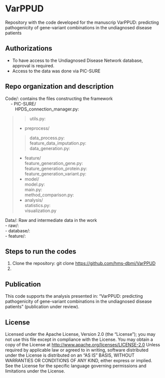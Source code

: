 # VarPPUD
Repository with the code developed for the manuscrip VarPPUD: predicting pathogenicity of gene-variant combinations in the undiagnosed disease patients

## Authorizations
- To have access to the Undiagnosed Disease Network database, approval is required.
- Access to the data was done via PIC-SURE

## Repo organization and description
Code/: contains the files constructing the framework  
&emsp; - PIC-SURE/  
&emsp;&emsp;     HPDS_connection_manager.py:  
>>    utils.py:  
> - preprocess/  
>>    data_process.py:  
>>    feature_data_imputation.py:  
>>    data_generation.py:  
> - feature/  
>    feature_generation_gene.py:  
>    feature_generation_protein.py:  
>    feature_generation_variant.py:  
> - model/  
>    model.py:  
>    main.py:  
>    method_comparison.py:  
> - analysis/  
>    statistics.py:  
>    visualization.py  
             
Data/: Raw and intermediate data in the work   
    - raw/:  
    - database/:  
    - feature/:  

## Steps to run the codes
1. Clone the repository: git clone https://github.com/hms-dbmi/VarPPUD  
2. 


## Publication
This code supports the analysis presented in: “VarPPUD: predicting pathogenicity of gene-variant combinations in the undiagnosed disease patients” (publication under review).


## License
Licensed under the Apache License, Version 2.0 (the “License”);
you may not use this file except in compliance with the License.
You may obtain a copy of the License at
    http://www.apache.org/licenses/LICENSE-2.0
Unless required by applicable law or agreed to in writing, software
distributed under the License is distributed on an “AS IS” BASIS,
WITHOUT WARRANTIES OR CONDITIONS OF ANY KIND, either express or implied.
See the License for the specific language governing permissions and
limitations under the License.
